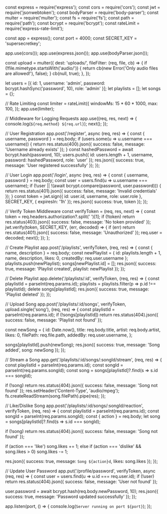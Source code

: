 const express = require('express');
const cors = require('cors');
const jwt = require('jsonwebtoken');
const bodyParser = require('body-parser');
const multer = require('multer');
const fs = require('fs');
const path = require('path');
const bcrypt = require('bcrypt');
const rateLimit = require('express-rate-limit');

const app = express();
const port = 4000;
const SECRET_KEY = 'supersecretkey';

app.use(cors());
app.use(express.json());
app.use(bodyParser.json());

const upload = multer({
  dest: 'uploads/',
  fileFilter: (req, file, cb) => {
    if (!file.mimetype.startsWith('audio/')) {
      return cb(new Error('Only audio files are allowed!'), false);
    }
    cb(null, true);
  },
});

let users = [{ id: 1, username: 'admin', password: bcrypt.hashSync('password', 10), role: 'admin' }];
let playlists = [];
let songs = {};

// Rate Limiting
const limiter = rateLimit({
  windowMs: 15 * 60 * 1000, 
  max: 100,
});
app.use(limiter);

// Middleware for Logging Requests
app.use((req, res, next) => {
  console.log(`${req.method} ${req.url}`);
  next();
});

// User Registration
app.post('/register', async (req, res) => {
  const { username, password } = req.body;
  if (users.some(u => u.username === username)) {
    return res.status(400).json({ success: false, message: 'Username already exists' });
  }
  const hashedPassword = await bcrypt.hash(password, 10);
  users.push({ id: users.length + 1, username, password: hashedPassword, role: 'user' });
  res.json({ success: true, message: 'User registered successfully' });
});

// User Login
app.post('/login', async (req, res) => {
  const { username, password } = req.body;
  const user = users.find(u => u.username === username);
  if (!user || !(await bcrypt.compare(password, user.password))) {
    return res.status(401).json({ success: false, message: 'Invalid credentials' });
  }
  const token = jwt.sign({ id: user.id, username, role: user.role }, SECRET_KEY, { expiresIn: '1h' });
  res.json({ success: true, token });
});

// Verify Token Middleware
const verifyToken = (req, res, next) => {
  const token = req.headers.authorization?.split(' ')[1];
  if (!token) return res.status(403).json({ success: false, message: 'No token provided' });
  jwt.verify(token, SECRET_KEY, (err, decoded) => {
    if (err) return res.status(401).json({ success: false, message: 'Unauthorized' });
    req.user = decoded;
    next();
  });
};

// Create Playlist
app.post('/playlists', verifyToken, (req, res) => {
  const { name, description } = req.body;
  const newPlaylist = { id: playlists.length + 1, name, description, likes: 0, createdBy: req.user.username };
  playlists.push(newPlaylist);
  songs[newPlaylist.id] = [];
  res.json({ success: true, message: 'Playlist created', playlist: newPlaylist });
});

// Delete Playlist
app.delete('/playlists/:id', verifyToken, (req, res) => {
  const playlistId = parseInt(req.params.id);
  playlists = playlists.filter(p => p.id !== playlistId);
  delete songs[playlistId];
  res.json({ success: true, message: 'Playlist deleted' });
});

// Upload Song
app.post('/playlists/:id/songs', verifyToken, upload.single('song'), (req, res) => {
  const playlistId = parseInt(req.params.id);
  if (!songs[playlistId]) return res.status(404).json({ success: false, message: 'Playlist not found' });

  const newSong = {
    id: Date.now(),
    title: req.body.title,
    artist: req.body.artist,
    likes: 0,
    filePath: req.file.path,
    addedBy: req.user.username,
  };

  songs[playlistId].push(newSong);
  res.json({ success: true, message: 'Song added', song: newSong });
});

// Stream a Song
app.get('/playlists/:id/songs/:songId/stream', (req, res) => {
  const playlistId = parseInt(req.params.id);
  const songId = parseInt(req.params.songId);
  const song = songs[playlistId]?.find(s => s.id === songId);

  if (!song) return res.status(404).json({ success: false, message: 'Song not found' });
  res.setHeader('Content-Type', 'audio/mpeg');
  fs.createReadStream(song.filePath).pipe(res);
});

// Like/Dislike Song
app.post('/playlists/:id/songs/:songId/reaction', verifyToken, (req, res) => {
  const playlistId = parseInt(req.params.id);
  const songId = parseInt(req.params.songId);
  const { action } = req.body;
  let song = songs[playlistId]?.find(s => s.id === songId);

  if (!song) return res.status(404).json({ success: false, message: 'Song not found' });

  if (action === 'like') song.likes += 1;
  else if (action === 'dislike' && song.likes > 0) song.likes -= 1;

  res.json({ success: true, message: `Song ${action}d`, likes: song.likes });
});

// Update User Password
app.put('/profile/password', verifyToken, async (req, res) => {
  const user = users.find(u => u.id === req.user.id);
  if (!user) return res.status(404).json({ success: false, message: 'User not found' });

  user.password = await bcrypt.hash(req.body.newPassword, 10);
  res.json({ success: true, message: 'Password updated successfully' });
});

app.listen(port, () => {
  console.log(`Server running on port ${port}`);
});
